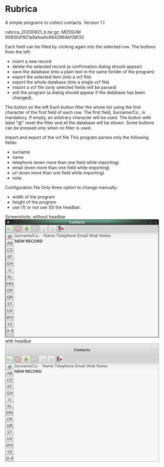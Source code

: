 # Rubrica
A simple programs to collect contacts. Version 1.1

rubrica_20200921_b.tar.gz: MD5SUM 90830d1921a9a1ea0c6642964bf38f33

Each field can be filled by clicking again into the selected row.
The buttons from the left:
- insert a new record
- delete the selected record (a confirmation dialog should appear)
- save the database (into a plain text in the same forlder of the program)
- export the selected item (into a vcf file)
- export the whole database (into a single vcf file)
- import a vcf file (only selected fields will be parsed)
- exit the program (a dialog should appear if the database has been changed).

The button on the left
Each button filter the whole list using the first character of the first field of each row.
The first field, Surname/Co., is mandatory. If empty, an arbitrary character will be used.
The button with label "@" reset the filter and all the database will be shown.
Some buttons can be pressed only when no filter is used.

Import and export of the vcf file
This program parses only the following fields:
- surname
- name
- telephone (even more than one field while importing)
- email (even more than one field while importing)
- url (even more than one field while importing)
- note.

Configuration file
Only three option to change manually:
- width of the program
- height of the program
- use (1) or not use (0) the headbar.

Screenshots:
without headbar
![My image](https://github.com/frank038/Rubrica/blob/master/Image1.png)
with headbar
![My image](https://github.com/frank038/Rubrica/blob/master/Image2.png)
